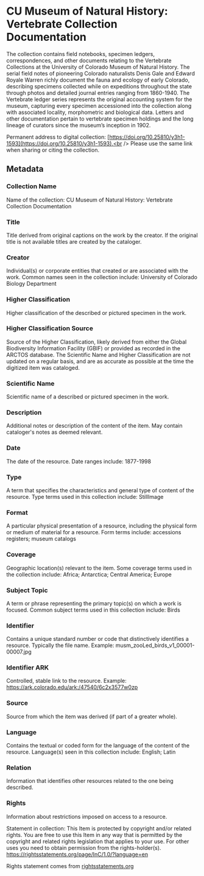 # CU Museum of Natural History: Vertebrate Collection Documentation
The collection contains field notebooks, specimen ledgers, correspondences, and other documents relating to the Vertebrate Collections at the University of Colorado Museum of Natural History. The serial field notes of pioneering Colorado naturalists Denis Gale and Edward Royale Warren richly document the fauna and ecology of early Colorado, describing specimens collected while on expeditions throughout the state through photos and detailed journal entries ranging from 1860-1940. The Vertebrate ledger series represents the original accounting system for the museum, capturing every specimen accessioned into the collection along with associated locality, morphometric and biological data. Letters and other documentation pertain to vertebrate specimen holdings and the long lineage of curators since the museum’s inception in 1902.

Permanent address to digital collection: [https://doi.org/10.25810/y3h1-1593](https://doi.org/10.25810/y3h1-1593).<br /> 
Please use the same link when sharing or citing the collection.
## Metadata
### Collection Name
Name of the collection: CU Museum of Natural History: Vertebrate Collection Documentation 

### Title
Title derived from original captions on the work by the creator. If the original title is not available titles are created by the cataloger.
### Creator
Individual(s) or corporate entities that created or are associated with the work. Common names seen in the collection include: University of Colorado Biology Department 
### Higher Classification
Higher classification of the described or pictured specimen in the work.

### Higher Classification Source
Source of the Higher Classification, likely derived from either the Global Biodiversity Information Facility (GBIF) or provided as recorded in the ARCTOS database. The Scientific Name and Higher Classification are not updated on a regular basis, and are as accurate as possible at the time the digitized item was cataloged.
### Scientific Name
Scientific name of a described or pictured specimen in the work.
### Description
Additional notes or description of the content of the item. May contain cataloger's notes as deemed relevant.
### Date
The date of the resource. Date ranges include: 1877-1998 
### Type
A term that specifies the characteristics and general type of content of the resource. Type terms used in this collection include: StillImage
### Format
A particular physical presentation of a resource, including the physical form or medium of material for a resource. Form terms include: accessions registers; museum catalogs
### Coverage
Geographic location(s) relevant to the item. Some coverage terms used in the collection include: Africa; Antarctica; Central America; Europe
### Subject Topic
A term or phrase representing the primary topic(s) on which a work is focused. Common subject terms used in this collection include: Birds
### Identifier
Contains a unique standard number or code that distinctively identifies a resource. Typically the file name. Example: musm_zooLed_birds_v1_00001-00007.jpg 
### Identifier ARK
Controlled, stable link to the resource. Example: https://ark.colorado.edu/ark:/47540/6c2x3577w0zp
### Source
Source from which the item was derived (if part of a greater whole).
### Language
Contains the textual or coded form for the language of the content of the resource. Language(s) seen in this collection include: English; Latin
### Relation
Information that identifies other resources related to the one being described.
### Rights
Information about restrictions imposed on access to a resource.

Statement in collection: This Item is protected by copyright and/or related rights. You are free to use this Item in any way that is permitted by the copyright and related rights legislation that applies to your use. For other uses you need to obtain permission from the rights-holder(s). https://rightsstatements.org/page/InC/1.0/?language=en

Rights statement comes from [rightsstatements.org](https://rightsstatements.org/page/1.0/?language=en)

 
